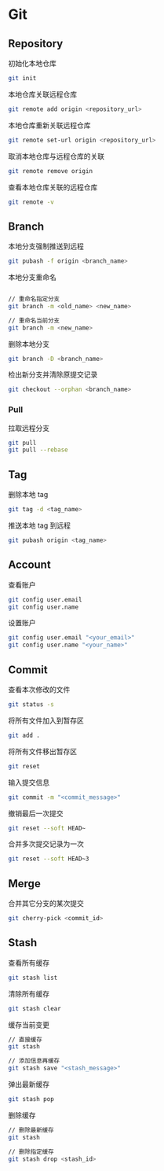 # Git

## Repository

初始化本地仓库

```bash
git init
```

本地仓库关联远程仓库

```bash
git remote add origin <repository_url>
```

本地仓库重新关联远程仓库

```bash
git remote set-url origin <repository_url>
```

取消本地仓库与远程仓库的关联

```bash
git remote remove origin
```

查看本地仓库关联的远程仓库

```bash
git remote -v
```

## Branch

本地分支强制推送到远程

```bash
git pubash -f origin <branch_name>
```

本地分支重命名

```bash

// 重命名指定分支
git branch -m <old_name> <new_name>

// 重命名当前分支
git branch -m <new_name>
```

删除本地分支

```bash
git branch -D <branch_name>
```

检出新分支并清除原提交记录

```bash
git checkout --orphan <branch_name>
```

### Pull

拉取远程分支

```bash
git pull
git pull --rebase
```

## Tag

删除本地 tag

```bash
git tag -d <tag_name>
```

推送本地 tag 到远程

```bash
git pubash origin <tag_name>
```

## Account

查看账户

```bash
git config user.email
git config user.name
```

设置账户

```bash
git config user.email "<your_email>"
git config user.name "<your_name>"
```

## Commit

查看本次修改的文件

```bash
git status -s
```

将所有文件加入到暂存区

```bash
git add .
```

将所有文件移出暂存区

```bash
git reset
```

输入提交信息

```bash
git commit -m "<commit_message>"
```

撤销最后一次提交

```bash
git reset --soft HEAD~
```

合并多次提交记录为一次

```bash
git reset --soft HEAD~3
```

## Merge

合并其它分支的某次提交

```bash
git cherry-pick <commit_id>
```

## Stash

查看所有缓存

```bash
git stash list
```

清除所有缓存

```bash
git stash clear
```

缓存当前变更

```bash
// 直接缓存
git stash

// 添加信息再缓存
git stash save "<stash_message>"
```

弹出最新缓存

```bash
git stash pop
```

删除缓存

```bash
// 删除最新缓存
git stash

// 删除指定缓存
git stash drop <stash_id>
```

